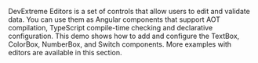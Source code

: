 DevExtreme Editors is a set of controls that allow users to edit and validate data. You can use them as Angular components that support AOT compilation, TypeScript compile-time checking and declarative configuration. This demo shows how to add and configure the TextBox, ColorBox, NumberBox, and Switch components. More examples with editors are available in this section.
<!--split-->